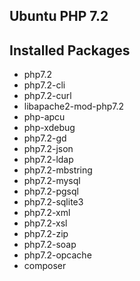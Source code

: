 ## Ubuntu PHP 7.2 

## Installed Packages
- php7.2 
- php7.2-cli 
- php7.2-curl 
- libapache2-mod-php7.2 
- php-apcu 
- php-xdebug 
- php7.2-gd 
- php7.2-json 
- php7.2-ldap 
- php7.2-mbstring 
- php7.2-mysql 
- php7.2-pgsql 
- php7.2-sqlite3 
- php7.2-xml 
- php7.2-xsl 
- php7.2-zip 
- php7.2-soap 
- php7.2-opcache 
- composer